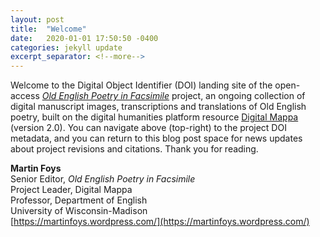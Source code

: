 ```yaml
---
layout: post
title:  "Welcome"
date:   2020-01-01 17:50:50 -0400
categories: jekyll update
excerpt_separator: <!--more-->
---
```

Welcome to the Digital Object Identifier (DOI) landing site of the open-access [<i>Old English Poetry in Facsimile</i>](https://uw.digitalmappa.org/58) project, an ongoing collection of digital manuscript images, transcriptions and translations of Old English poetry, built on the digital humanities platform resource [Digital Mappa](https://www.digitalmappa.org) (version 2.0). You can navigate above (top-right) to the project DOI metadata, and you can return to this blog post space for news updates about project revisions and citations. Thank you for reading.

<b>Martin Foys</b><br/>
Senior Editor, <i>Old English Poetry in Facsimile</i><br/>
Project Leader, Digital Mappa<br/>
Professor, Department of English<br/>
University of Wisconsin-Madison<br/>
[https://martinfoys.wordpress.com/](https://martinfoys.wordpress.com/)
<!--more-->
